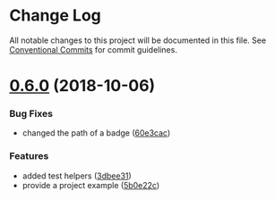 # Change Log

All notable changes to this project will be documented in this file.
See [Conventional Commits](https://conventionalcommits.org) for commit guidelines.

# [0.6.0](https://github.com/critocrito/build-chores/compare/v0.5.0...v0.6.0) (2018-10-06)


### Bug Fixes

* changed the path of a badge ([60e3cac](https://github.com/critocrito/build-chores/commit/60e3cac))


### Features

* added test helpers ([3dbee31](https://github.com/critocrito/build-chores/commit/3dbee31))
* provide a project example ([5b0e22c](https://github.com/critocrito/build-chores/commit/5b0e22c))

